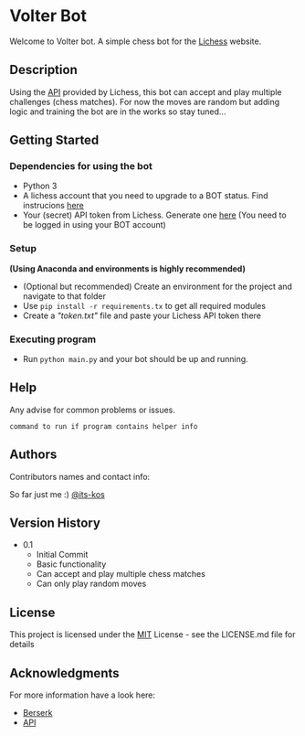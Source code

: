 # Volter Bot

Welcome to Volter bot. A simple chess bot for the [Lichess](https://lichess.org/) website. 

## Description

Using the [API](https://lichess.org/api) provided by Lichess, this bot can accept and play multiple challenges (chess matches). For now the moves are random but adding logic and training the bot are in the works so stay tuned... 

## Getting Started

### Dependencies for using the bot

* Python 3
* A lichess account that you need to upgrade to a BOT status. Find instrucions [here](https://lichess.org/api#operation/botAccountUpgrade)
* Your (secret) API token from Lichess. Generate one [here](https://lichess.org/account/oauth/token) (You need to be logged in using your BOT account)

### Setup

**(Using Anaconda and environments is highly recommended)**

* (Optional but recommended) Create an environment for the project and navigate to that folder
* Use ```pip install -r requirements.tx``` to get all required modules
* Create a *"token.txt"* file and paste your Lichess API token there

### Executing program

* Run ```python main.py``` and your bot should be up and running.

## Help

Any advise for common problems or issues.
```
command to run if program contains helper info
```

## Authors

Contributors names and contact info:

So far just me :)
[@its-kos](https://github.com/its-kos)

## Version History

* 0.1
    * Initial Commit
    * Basic functionality
    * Can accept and play multiple chess matches
    * Can only play random moves

## License

This project is licensed under the [MIT](https://choosealicense.com/licenses/mit/) License - see the LICENSE.md file for details

## Acknowledgments

For more information have a look here:
* [Berserk](https://github.com/rhgrant10/berserk)
* [API](https://lichess.org/api)
